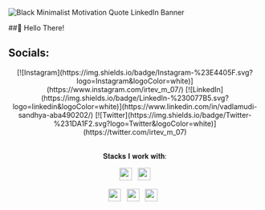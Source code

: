 ![Black Minimalist Motivation Quote LinkedIn Banner](https://github.com/user-attachments/assets/706c6600-5d11-4590-b941-ccad00a360c5)

##👋 Hello There!



## Socials:
<p align="center">
[![Instagram](https://img.shields.io/badge/Instagram-%23E4405F.svg?logo=Instagram&logoColor=white)](https://www.instagram.com/irtev_m_07/) 
[![LinkedIn](https://img.shields.io/badge/LinkedIn-%230077B5.svg?logo=linkedin&logoColor=white)](https://www.linkedin.com/in/vadlamudi-sandhya-aba490202/) 
[![Twitter](https://img.shields.io/badge/Twitter-%231DA1F2.svg?logo=Twitter&logoColor=white)](https://twitter.com/irtev_m_07) </p> <div align="center" width=100%>
  <br/>
𝐒𝐭𝐚𝐜𝐤𝐬 𝐈 𝐰𝐨𝐫𝐤 𝐰𝐢𝐭𝐡:


<p  align="center">
<img src="https://img.shields.io/badge/HTML5-E34F26?style=for-the-badge&logo=html5&logoColor=white" height="25"/>
  &nbsp;
<img src="https://img.shields.io/badge/CSS3-1572B6?style=for-the-badge&logo=css3&logoColor=white" height="25"/>  
 </p>
 <p  align="center">
<img src="https://img.shields.io/badge/JavaScript-323330?style=for-the-badge&logo=javascript&logoColor=F7DF1E" height="25"/>
  &nbsp;
<img src="https://img.shields.io/badge/Python-3776AB?style=for-the-badge&logo=python&logoColor=white" height="25"/>
  &nbsp;
<img src="https://img.shields.io/badge/C-ED8B00?style=for-the-badge&logo=C&logoColor=white" height="25"/>  
  &nbsp;
  
  &nbsp;
 </p> </p>
<div align="center" width=100%>
